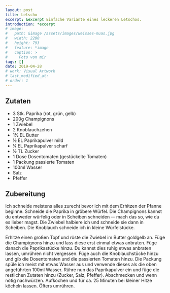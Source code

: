 ```yaml
---
layout: post
title: Letscho
excerpt: &excerpt Einfache Variante eines leckeren Letschos.
introduction: *excerpt
# image: 
#   path: &image /assets/images/weisses-muas.jpg
#   width: 2200
#   height: 793
#   feature: *image
#   caption: >
#     Foto von mir
tags: []
date: 2019-04-28
# work: Visual Artwork
# last_modified_at: 
# order: 1
---
```


## Zutaten

- 3 Stk. Paprika (rot, grün, gelb)
- 200g Champignons
- 1 Zwiebel
- 2 Knoblauchzehen
- 1&frac12; EL Butter
- &frac12; EL Paprikapulver mild
- &frac14; EL Paprikapulver scharf
- &frac12; TL Zucker
- 1 Dose Dosentomaten (gestückelte Tomaten)
- 1 Packung passierte Tomaten
- 100ml Wasser
- Salz
- Pfeffer

## Zubereitung

Ich schneide meistens alles zurecht bevor ich mit dem Erhitzen der Pfanne beginne.
Schneide die Paprika in gröbere Würfel. Die Champignons kannst du entweder
würfelig oder in Scheiben schneiden -- mach das so, wie du es lieber magst. Die
Zwiebel halbiere ich und schneide sie dann in Scheiben. Die Knoblauch schneide ich
in kleine Würfelstücke.

Erhitze einen großen Topf und röste die Zwiebel im Butter goldgelb an. Füge die
Champignons hinzu und lass diese erst einmal etwas anbraten. Füge danach die
Paprikastücke hinzu. Du kannst dies ruhig etwas anbraten lassen, umrühren nicht
vergessen. Füge auch die Knoblauchstücke hinzu und gib die Dosentomaten und die
passierten Tomaten hinzu. Die Packung spüle ich meist mit etwas Wasser aus und
verwende dieses als die oben angeführten 100ml Wasser. Rühre nun das Paprikapulver
ein und füge die restlichen Zutaten hinzu (Zucker, Salz, Pfeffer). Abschmecken
und wenn nötig nachwürzen. Aufkochen und für ca. 25 Minuten bei kleiner Hitze
köcheln lassen. Öfters umrühren.

